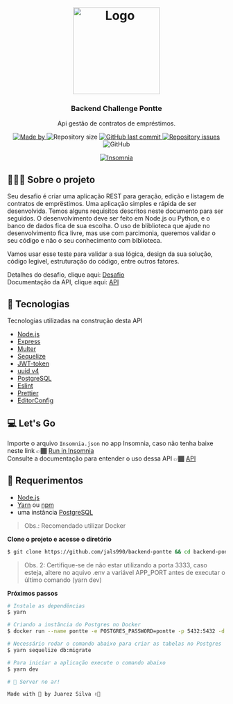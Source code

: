 <h1 align="center">
  <img alt="Logo" src="https://blog.pontte.com.br/wp-content/uploads/2020/02/logo.png" width="200px">
</h1>

<h3 align="center">
  Backend Challenge Pontte
</h3>

<p align="center">Api gestão de contratos de empréstimos.</p>

<p align="center">
  <a href="https://www.linkedin.com/in/juarezsilva/" target="_blank" rel="noopener noreferrer">
    <img alt="Made by" src="https://img.shields.io/badge/made%20by-juarez%20silva-%23FF9000">
  </a>

  <img alt="Repository size" src="https://img.shields.io/github/repo-size/jals990/backend-pontte?color=%23FF9000">

  <a href="https://github.com/jals990/backend-pontte/commits/master">
    <img alt="GitHub last commit" src="https://img.shields.io/github/last-commit/jals990/backend-pontte?color=%23FF9000">
  </a>

  <a href="https://github.com/jals990/backend-pontte/issues">
    <img alt="Repository issues" src="https://img.shields.io/github/issues/jals990/backend-pontte?color=%23FF9000">
  </a>

  <img alt="GitHub" src="https://img.shields.io/github/license/jals990/backend-pontte?color=%23FF9000">
</p>

<p id="insomniaButton" align="center">
  <a href="https://insomnia.rest" target="_blank"><img src="https://insomnia.rest/images/run.svg" alt="Insomnia"></a>
</p>

## 🧑🏽‍💻 Sobre o projeto

Seu desafio é criar uma aplicação REST para geração, edição e listagem de contratos de emprëstimos. Uma aplicação simples e rápida de ser desenvolvida. Temos alguns requisitos descritos neste documento para ser seguidos. O desenvolvimento deve ser feito em Node.js ou Python, e o banco de dados fica de sua escolha. O uso de bliblioteca que ajude no desenvolvimento fica livre, mas use com parcimonia, queremos validar o seu código e não o seu conhecimento com biblioteca.

Vamos usar esse teste para validar a sua lógica, design da sua solução, código legivel, estruturação do código, entre outros fatores.

Detalhes do desafio, clique aqui: [Desafio](https://github.com/pontte/backend-challenge)<br />
Documentação da API, clique aqui: [API](https://www.notion.so/Pontte-Coding-Challenge-bb23ba10109a4842b51f0303cf308957)

## 🚀 Tecnologias

Tecnologias utilizadas na construção desta API

- [Node.js](https://nodejs.org/en/)
- [Express](https://expressjs.com/pt-br/)
- [Multer](https://github.com/expressjs/multer)
- [Sequelize](https://sequelize.org)
- [JWT-token](https://jwt.io/)
- [uuid v4](https://github.com/thenativeweb/uuidv4/)
- [PostgreSQL](https://www.postgresql.org/)
- [Eslint](https://eslint.org/)
- [Prettier](https://prettier.io/)
- [EditorConfig](https://editorconfig.org/)

## 💻 Let's Go

Importe o arquivo `Insomnia.json` no app Insomnia, caso não tenha baixe neste link 👉🏾 [Run in Insomnia](#insomniaButton)<br />
Consulte a documentação para entender o uso dessa API 👉🏾 [API](https://www.notion.so/Pontte-Coding-Challenge-bb23ba10109a4842b51f0303cf308957)

## 🧳 Requerimentos

- [Node.js](https://nodejs.org/en/)
- [Yarn](https://classic.yarnpkg.com/) ou [npm](https://www.npmjs.com/)
- uma instância [PostgreSQL](https://www.postgresql.org/)

> Obs.: Recomendado utilizar Docker

**Clone o projeto e acesse o diretório**

```bash
$ git clone https://github.com/jals990/backend-pontte && cd backend-pontte
```

> Obs. 2: Certifique-se de não estar utilizando a porta 3333, caso esteja, altere no aquivo .env a variável APP_PORT antes de executar o último comando (yarn dev)

**Próximos passos**

```bash
# Instale as dependências
$ yarn

# Criando a instância do Postgres no Docker
$ docker run --name pontte -e POSTGRES_PASSWORD=pontte -p 5432:5432 -d postgres:11

# Necessário rodar o comando abaixo para criar as tabelas no Postgres
$ yarn sequelize db:migrate

# Para iniciar a aplicação execute o comando abaixo
$ yarn dev

# 🚀 Server no ar!

Made with 🚀 by Juarez Silva ✌🏾
```
